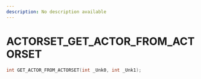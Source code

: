 ```yaml
---
description: No description available 
---
```


# ACTORSET\_GET_ACTOR_FROM_ACTORSET

```cpp
int GET_ACTOR_FROM_ACTORSET(int _Unk0, int _Unk1);
```